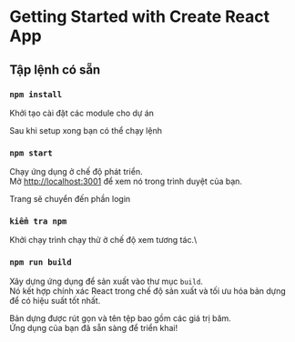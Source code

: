 # Getting Started with Create React App

## Tập lệnh có sẵn

### `npm install`
Khởi tạo cài đặt các module cho dự án

Sau khi setup xong bạn có thể chạy lệnh

### `npm start`

Chạy ứng dụng ở chế độ phát triển.\
Mở [http://localhost:3001](http://localhost:3001) để xem nó trong trình duyệt của bạn.

Trang sẽ chuyển đến phần login

### `kiểm tra npm`

Khởi chạy trình chạy thử ở chế độ xem tương tác.\

### `npm run build`

Xây dựng ứng dụng để sản xuất vào thư mục `build`.\
Nó kết hợp chính xác React trong chế độ sản xuất và tối ưu hóa bản dựng để có hiệu suất tốt nhất.

Bản dựng được rút gọn và tên tệp bao gồm các giá trị băm.\
Ứng dụng của bạn đã sẵn sàng để triển khai!
